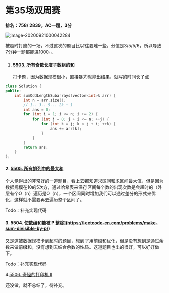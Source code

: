 # 第35场双周赛

**排名：758/ 2839，AC一题，3分**

![image-20200921000042284](C:\Users\S7ven\AppData\Roaming\Typora\typora-user-images\image-20200921000042284.png)

被超时打崩的一场，不过这次的题目比以往要难一些，分值是3/5/5/6，所以导致7分钟一题都能进1000。。

1. #### [5503. 所有奇数长度子数组的和](https://leetcode-cn.com/problems/sum-of-all-odd-length-subarrays/)

   打卡题，因为数据规模很小，直接暴力就能出结果，就写的时间长了点

```c++
class Solution {
public:
    int sumOddLengthSubarrays(vector<int>& arr) {
        int n = arr.size();
        // 1.. 3.. 5... 2k + 1
        int ans = 0;
        for (int i = 1; i <= n; i += 2) {
            for (int j = 0; j + i <= n; ++j) {
                for (int k = j; k < j + i; ++k) {
                    ans += arr[k];
                } 
            }
        }
        return ans;
    }
};
```

#### 2. [5505. 所有排列中的最大和](https://leetcode-cn.com/problems/maximum-sum-obtained-of-any-permutation/)

个人觉得出的非常好的一道题目，看上去都知道求区间和求区间最大值，但是因为数据规模在10的5次方，通过哈希表来保存区间每个数的出现次数是会超时的（外层有个O（n）遍历是O（n），一个区间同时增加我们可以通过差分的形式来优化，这样就不需要再去遍历整个区间了。

Todo：补充实现代码

#### 3. 5504. 使数组和能被 P 整除](https://leetcode-cn.com/problems/make-sum-divisible-by-p/)

又是道被数据规模卡到超时的题目，想到了用前缀和优化，但是没有想到是通过余数来做前缀和，没有想到去结合余数的性质。这道题目也出的很好，可以好好做下。

Todo：补充实现代码

4.[5506. 奇怪的打印机 II](https://leetcode-cn.com/problems/strange-printer-ii/)

还没做，就不总结了，待补充。